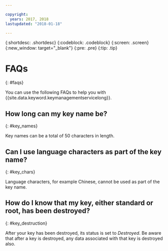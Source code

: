 ```yaml
---

copyright:
  years: 2017, 2018
lastupdated: "2018-01-18"

---
```


{:shortdesc: .shortdesc}
{:codeblock: .codeblock}
{:screen: .screen}
{:new_window: target="_blank"}
{:pre: .pre}
{:tip: .tip}

# FAQs
{: #faqs}

You can use the following FAQs to help you with {{site.data.keyword.keymanagementservicelong}}.

## How long can my key name be?
{: #key_names}

Key names can be a total of 50 characters in length.
   
## Can I use language characters as part of the key name?
{: #key_chars}

Language characters, for example Chinese, cannot be used as part of the key name.

## How do I know that my key, either standard or root, has been destroyed?
{: #key_destruction}

After your key has been destroyed, its status is set to _Destroyed_. Be aware that after a key is destroyed, any data associated with that key is destroyed also.
